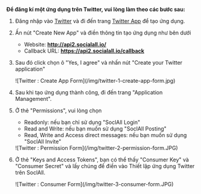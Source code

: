 __Để đăng kí một ứng dụng trên Twitter, vui lòng làm theo các bước sau:__

1. Đăng nhập vào [Twitter](https://www.twitter.com/) và đi đến trang [Twitter App](http://apps.twitter.com/) để tạo ứng dụng.
2. Ấn nút "Create New App" và điền thông tin tạo ứng dụng như bên dưới
    * Website: __http://api2.socialall.io/__
    * Callback URL: __https://api2.socialall.io/callback__
3. Sau đó click chọn ô "Yes, I agree" và nhấn nút "Create your Twitter application"
    <div class="soclall-br"></div>
    ![Twitter : Create App Form](/img/twitter-1-create-app-form.jpg)
    <div class="soclall-br"></div>
4. Sau khi tạo ứng dụng thành công, đi đến trang "Application Management".
5. Ở thẻ "Permissions", vui lòng chọn
    * Readonly: nếu bạn chỉ sử dụng "SoclAll Login" 
    * Read and Write: nếu bạn muốn sử dụng "SoclAll Posting"
    * Read, Write and Access direct messages: nếu bạn muốn sử dụng "SoclAll Invite"
    
    <div class="soclall-br"></div>
    ![Twitter : Permission Form](/img/twitter-2-permission-form.JPG)
    <div class="soclall-br"></div>
    
6. Ở thẻ "Keys and Access Tokens", bạn có thể thấy "Consumer Key" và "Consumer Secret" và lấy chúng để điền vào Thiết lập ứng dụng Twitter trên SoclAll.
    <div class="soclall-br"></div>
    ![Twitter : Consumer Form](/img/twitter-3-consumer-form.JPG)
    <div class="soclall-br"></div>